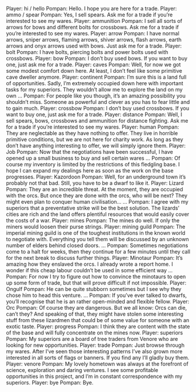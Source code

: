 Player: hi / hello
Pompan: Hello. I hope you are here for a trade.
Player: ammo / spear
Pompan: Yes, I sell spears. Ask me for a trade if you’re interested to see my wares.
Player: ammunition
Pompan: I sell all sorts of arrows for bows and different bolts for crossbows. Ask me for a trade if you’re interested to see my wares.
Player: arrow
Pompan: I have normal arrows, sniper arrows, flaming arrows, shiver arrows, flash arrows, earth arrows and onyx arrows used with bows. Just ask me for a trade.
Player: bolt
Pompan: I have bolts, piercing bolts and power bolts used with crossbows.
Player: bow
Pompan: I don’t buy used bows. If you want to buy one, just ask me for a trade.
Player: caves
Pompan: Well, for now we got some modest comfort down here. At least, I don’t feel like some primitive cave dweller anymore.
Player: continent
Pompan: I’m sure this is a land full of opportunities. Sadly, I’m extremely occupied down here with important tasks for my superiors. They wouldn’t allow me to explore the land on my own …
Pompan: For people like you though, it’s an amazing possibility you shouldn’t miss. Someone as powerful and clever as you has to fear little and to gain much.
Player: crossbow
Pompan: I don’t buy used crossbows. If you want to buy one, just ask me for a trade.
Player: distance
Pompan: Well, I sell spears, bows, crossbows and ammunition for distance fighting. Ask me for a trade if you’re interested to see my wares.
Player: human
Pompan: They are neglectable as they have nothing to offer. They live in horrible primitive conditions, but we are not here for charity work. As long as they don’t have anything interesting to offer, we will simply ignore them.
Player: Job
Pompan: Now that the negotiations have been successful, I have opened up a small business to buy and sell certain wares …
Pompan: Of course my inventory is limited by the restrictions of this fledgling base. I hope I can expand my dealings here as soon as the work on the base progresses.
Player: Kazordoon
Pompan: Well, for an underground town it’s probably not that bad. Still, you have to be a dwarf to like it.
Player: Lizard
Pompan: They are an incredible threat. At the moment, they are occupied with the orcs. But once they are done with the orcs, who will be next? They might even plan to conquer human civilisation… …
Pompan: I agree with my superiors that a preventative strike will be the best solution. The lizards’ cities are rich and the land offers plentiful resources that would easily cover the costs of a war.
Player: mines
Pompan: The mines do well. If only the miners would loosen their purse strings.
Player: mining guild
Pompan: The imperial mining guild is one of the toughest institutions in the known world to negotiate with. Everything you tell them will be discussed by an unknown number of elders behind closed doors. …
Pompan: Sometimes negotiations come to a halt for weeks, then they continue for a few minutes until they call for the next break to discuss further things.
Player: Minotaur
Pompan: It’s amazing how they enslaved the orcs. I already wrote a report home. I wonder if this cheap labour couldn’t be used in some efficient way …
Pompan: For now I try to figure out how to convince the minotaurs to open up some form of trade, but that will prove difficult if not impossible.
Player: Ongulf
Pompan: He can be quite stubborn sometimes but I see why they chose him to head this venture. …
Pompan: If you’ve ever talked to dwarfs, you’ll recognise that he is an rather open-minded and flexible fellow.
Player: Orc
Pompan: Of course they are dangerous. But we all know: Orcs can die, can’t they? And speaking of that, they might have stolen some interesting stuff from these lizardmen that could be of some value for someone with an exotic taste.
Player: progress
Pompan: I think they are content with the state of the base and will fully concentrate on the mines now.
Player: superiors
Pompan: My superiors are a board of tree traders from Venore who are looking for new opportunities.
Player: trade
Pompan: Just browse through my wares. After I’ve seen those interesting patterns I’ve also grown more interested in all sorts of flags or banners. If you find any I’ll gladly buy them.
Player: venore
Pompan: My lovely hometown was always at the forefront of science, exploration and daring ventures. I see some profitable opportunities in this project, and I’m in constant correspondence with my superiors.
Player: bye
Pompan: Bye.